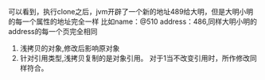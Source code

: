 可以看到，执行clone之后，jvm开辟了一个新的地址489给大明，但是大明小明的每一个属性的地址完全一样
比如name：@510 address：486,同样大明小明的address的每一个页完全相同
1. 浅拷贝的对象,修改后影响原对象
2. 针对引用类型,浅拷贝复制的是对象引用。
   对于1当不改变引用时，所作修改同样符合。
